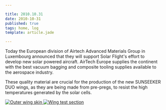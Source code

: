 ```yaml
---

title: 2010.10.31
date: 2010-10-31
published: true
tags: home, log
template: article.jade

---
```


Today the European division of Airtech Advanced Materials Group in Luxembourg announced that they will support Solar Flight's effort to develop new solar powered aircraft. AirTech Europe supplies the continent with the best vacuum bagging and composite tooling supplies available to the aerospace industry.

These quality material are crucial for the production of the new SUNSEEKER DUO wings, as they are being made from pre-pregs, to resist the high temperatures generated by the solar cells.

<div class="photoset">

<a href="/articles/2010-10-31/outerskin.jpg" rel="gal-2010-10-31" title="Outer wing skin">
  <img src="/articles/2010-10-31/thumbs/outerskin.jpg" alt= "Outer wing skin" \>
</a>


<a href="/articles/2010-10-31/wingtestsection.jpg" rel="gal-2010-10-31" title="Wing test section">
  <img src="/articles/2010-10-31/thumbs/wingtestsection.jpg" alt= "Wing test section" \>
</a>




</div>


